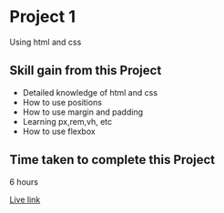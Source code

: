 # Project 1

Using html and css

## Skill gain from this Project

- Detailed knowledge of html and css
- How to use positions
- How to use margin and padding
- Learning px,rem,vh, etc
- How to use flexbox

## Time taken to complete this Project 

 6 hours

 

 
 [Live link](https://jade-otter-7acf25.netlify.app/)
